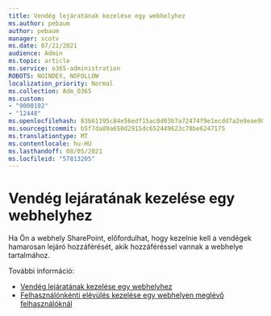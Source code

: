 ```yaml
---
title: Vendég lejáratának kezelése egy webhelyhez
ms.author: pebaum
author: pebaum
manager: scotv
ms.date: 07/21/2021
audience: Admin
ms.topic: article
ms.service: o365-administration
ROBOTS: NOINDEX, NOFOLLOW
localization_priority: Normal
ms.collection: Adm_O365
ms.custom:
- "9000192"
- "12448"
ms.openlocfilehash: 83b61195c84e56edf15ac0d03b7a72474f9e1ecdd7a2e9eae98bab59c16f1b02
ms.sourcegitcommit: b5f7da89a650d2915dc652449623c78be6247175
ms.translationtype: MT
ms.contentlocale: hu-HU
ms.lasthandoff: 08/05/2021
ms.locfileid: "57813205"
---
```

# <a name="manage-guest-expiration-for-a-site"></a>Vendég lejáratának kezelése egy webhelyhez

Ha Ön a webhely SharePoint, előfordulhat, hogy kezelnie kell a vendégek hamarosan lejáró hozzáférését, akik hozzáféréssel vannak a webhelye tartalmához.

További információ:

- [Vendég lejáratának kezelése egy webhelyhez](https://support.microsoft.com/office/manage-guest-expiration-for-a-site-25bee24f-42ad-4ee8-8402-4186eed74dea)
- [Felhasználónkénti elévülés kezelése egy webhelyen meglévő felhasználóknál](/sharepoint/dev/solution-guidance/manage-user-sharing-expiration)